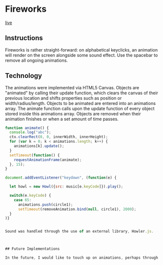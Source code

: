 # Fireworks

[live](https://tonycweng.github.io/fireworks/)

## Instructions

Fireworks is rather straight-forward: on alphabetical keyclicks, an animation will render on the screen alongside some sound effect. Use the spacebar to remove all ongoing animations.

## Technology

The animations were implemented via HTML5 Canvas. Objects are "animated" by calling their update function, which clears the canvas of their previous location and shifts properties such as position or width/radius/length. Objects to be animated are entered into an animations array. The animate function calls upon the update function of every object stored inside this animations array. Objects are removed when their animation finishes or when a set amount of time passes.

```Javascript
function animate() {
  console.log("abc");
  ctx.clearRect(0, 0, innerWidth, innerHeight);
  for (var k = 0; k < animations.length; k++) {
    animations[k].update();
  }
  setTimeout(function() {
    requestAnimationFrame(animate);
  }, 15);
}
```



```Javascript
document.addEventListener("keydown", (function(e) {

  let howl = new Howl({src: music[e.keyCode]}).play();

  switch(e.keyCode) {
    case 65:
      animations.push(circle1);
      setTimeout(removeAnimation.bind(null, circle1), 2000);
  }
)}


Sound was handled through the use of an external library, Howler.js.



## Future Implementations

In the future, I would like to touch up on animations, perhaps through the use of Animejs.
